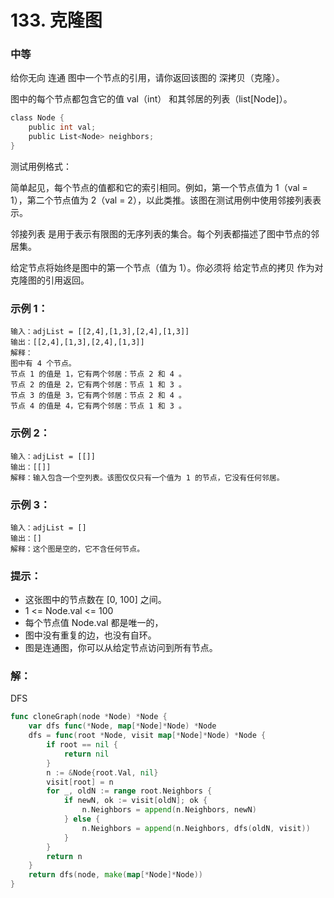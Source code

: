 # 133. 克隆图

### 中等

给你无向 连通 图中一个节点的引用，请你返回该图的 深拷贝（克隆）。

图中的每个节点都包含它的值 val（int） 和其邻居的列表（list[Node]）。
```go
class Node {
    public int val;
    public List<Node> neighbors;
}
```

测试用例格式：

简单起见，每个节点的值都和它的索引相同。例如，第一个节点值为 1（val = 1），第二个节点值为 2（val = 2），以此类推。该图在测试用例中使用邻接列表表示。

邻接列表 是用于表示有限图的无序列表的集合。每个列表都描述了图中节点的邻居集。

给定节点将始终是图中的第一个节点（值为 1）。你必须将 给定节点的拷贝 作为对克隆图的引用返回。

### 示例 1：

    输入：adjList = [[2,4],[1,3],[2,4],[1,3]]
    输出：[[2,4],[1,3],[2,4],[1,3]]
    解释：
    图中有 4 个节点。
    节点 1 的值是 1，它有两个邻居：节点 2 和 4 。
    节点 2 的值是 2，它有两个邻居：节点 1 和 3 。
    节点 3 的值是 3，它有两个邻居：节点 2 和 4 。
    节点 4 的值是 4，它有两个邻居：节点 1 和 3 。

### 示例 2：

    输入：adjList = [[]]
    输出：[[]]
    解释：输入包含一个空列表。该图仅仅只有一个值为 1 的节点，它没有任何邻居。

### 示例 3：

    输入：adjList = []
    输出：[]
    解释：这个图是空的，它不含任何节点。

### 提示：

- 这张图中的节点数在 [0, 100] 之间。
- 1 <= Node.val <= 100
- 每个节点值 Node.val 都是唯一的，
- 图中没有重复的边，也没有自环。
- 图是连通图，你可以从给定节点访问到所有节点。

### 解：
DFS

```go
func cloneGraph(node *Node) *Node {
	var dfs func(*Node, map[*Node]*Node) *Node
	dfs = func(root *Node, visit map[*Node]*Node) *Node {
		if root == nil {
			return nil
		}
		n := &Node{root.Val, nil}
		visit[root] = n
		for _, oldN := range root.Neighbors {
			if newN, ok := visit[oldN]; ok {
				n.Neighbors = append(n.Neighbors, newN)
			} else {
				n.Neighbors = append(n.Neighbors, dfs(oldN, visit))
			}
		}
		return n
	}
	return dfs(node, make(map[*Node]*Node))
}
```